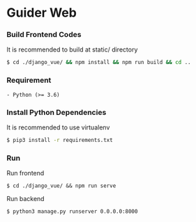 # Guider Web

### Build Frontend Codes
It is recommended to build at static/ directory
```sh
$ cd ./django_vue/ && npm install && npm run build && cd ..
```

### Requirement
```
- Python (>= 3.6)
```

### Install Python Dependencies
It is recommended to use virtualenv 
```sh
$ pip3 install -r requirements.txt
```

### Run
Run frontend
```
$ cd ./django_vue/ && npm run serve
```
Run backend
```sh
$ python3 manage.py runserver 0.0.0.0:8000
```